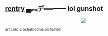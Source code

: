 ## [rentry](https://rentry.co/aesopduo) ▄︻デ══━一 lol gunshot

<p align="center">
  <img src="https://files.catbox.moe/0rmegy.png" />
</p>
<sub>art cred 2 ochablooms on tumblr</sub>
